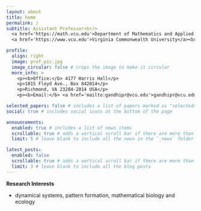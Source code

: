 ```yaml
---
layout: about
title: home
permalink: /
subtitle: Assistant Professor<br/>
  <a href='https://math.vcu.edu'>Department of Mathematics and Applied Mathematics</a> <br/>
  <a href='https://www.vcu.edu'>Virginia Commonwealth University</a><br/>

profile:
  align: right
  image: prof_pic.jpg
  image_circular: false # crops the image to make it circular
  more_info: >
    <p><b>Office:</b> 4177 Harris Hall</p>
    <p>1015 Floyd Ave., Box 842014</p>
    <p>Richmond, VA 23284-2014 USA</p>
    <p><b>Email:</b> <a href='mailto:gandhipr@vcu.edu'>gandhipr@vcu.edu</a></p>

selected_papers: false # includes a list of papers marked as "selected={true}"
social: true # includes social icons at the bottom of the page

announcements:
  enabled: true # includes a list of news items
  scrollable: true # adds a vertical scroll bar if there are more than 3 news items
  limit: 5 # leave blank to include all the news in the `_news` folder

latest_posts:
  enabled: false
  scrollable: true # adds a vertical scroll bar if there are more than 3 new posts items
  limit: 3 # leave blank to include all the blog posts
---
```


<b>Research Interests</b>

- dynamical systems, pattern formation, mathematical biology and ecology
